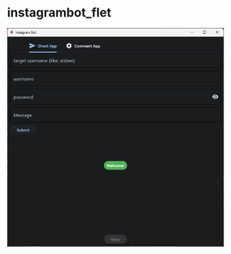 # instagrambot_flet

<img src="./Screenshot 2023-11-22 155633.png" alt='Screenshot of project - Alibehzad - Alibehzad79'>